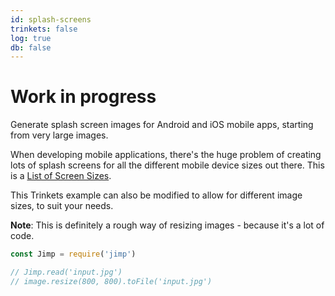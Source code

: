 ```yaml
---
id: splash-screens
trinkets: false
log: true
db: false
---
```


# Work in progress

Generate splash screen images for Android and iOS mobile apps, starting from very large images.

When developing mobile applications, there's the huge problem of creating lots of splash screens for all the different mobile device sizes out there. This is a [List of Screen Sizes](https://github.com/phonegap/phonegap/wiki/App-Splash-Screen-Sizes).

This Trinkets example can also be modified to allow for different image sizes, to suit your needs.

**Note**: This is definitely a rough way of resizing images - because it's a lot of code.

```js
const Jimp = require('jimp')

// Jimp.read('input.jpg')
// image.resize(800, 800).toFile('input.jpg')
```
